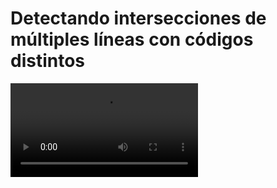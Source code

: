 # Detectando intersecciones de múltiples líneas con códigos distintos

<video controls><source src="https://digi21.blob.core.windows.net/videos-ayuda/desarrollo/35.%20Detectando%20intersecciones%20de%20multiples%20lineas%20con%20codigos%20distintos.mp4" caption="" type="video/mp4"></video>

